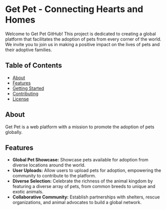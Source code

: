 # Get Pet - Connecting Hearts and Homes

Welcome to Get Pet GitHub! This project is dedicated to creating a global platform that facilitates the adoption of pets from every corner of the world.
We invite you to join us in making a positive impact on the lives of pets and their adoptive families.

## Table of Contents

- [About](#about)
- [Features](#features)
- [Getting Started](#getting-started)
- [Contributing](#contributing)
- [License](#license)

## About

Get Pet is a web platform with a mission to promote the adoption of pets globally. 
## Features

- **Global Pet Showcase:** Showcase pets available for adoption from diverse locations around the world.
- **User Uploads:** Allow users to upload pets for adoption, empowering the community to contribute to the platform.
- **Diverse Selection:** Celebrate the richness of the animal kingdom by featuring a diverse array of pets, from common breeds to unique and exotic animals.
- **Collaborative Community:** Establish partnerships with shelters, rescue organizations, and animal advocates to build a global network.
